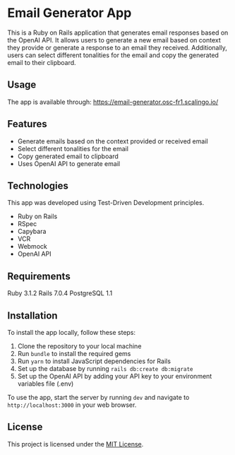# Email Generator App

This is a Ruby on Rails application that generates email responses based on the OpenAI API. It allows users to generate a new email based on context they provide or generate a response to an email they received. Additionally, users can select different tonalities for the email and copy the generated email to their clipboard.

## Usage

The app is available through: https://email-generator.osc-fr1.scalingo.io/

## Features

- Generate emails based on the context provided or received email
- Select different tonalities for the email
- Copy generated email to clipboard
- Uses OpenAI API to generate email

## Technologies
This app was developed using Test-Driven Development principles.

- Ruby on Rails
- RSpec
- Capybara
- VCR
- Webmock
- OpenAI API

## Requirements

Ruby 3.1.2
Rails 7.0.4
PostgreSQL 1.1

## Installation

To install the app locally, follow these steps:

1. Clone the repository to your local machine
2. Run `bundle` to install the required gems
3. Run `yarn` to install JavaScript dependencies for Rails
4. Set up the database by running `rails db:create db:migrate`
5. Set up the OpenAI API by adding your API key to your environment variables file (.env)

To use the app, start the server by running `dev` and navigate to `http://localhost:3000` in your web browser.

## License

This project is licensed under the [MIT License](LICENSE.md).
